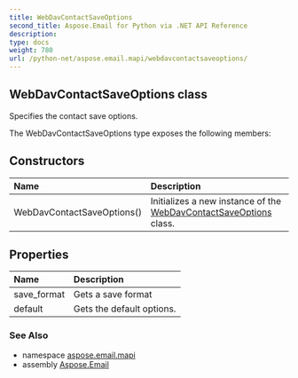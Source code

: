 ```yaml
---
title: WebDavContactSaveOptions
second_title: Aspose.Email for Python via .NET API Reference
description: 
type: docs
weight: 780
url: /python-net/aspose.email.mapi/webdavcontactsaveoptions/
---
```


## WebDavContactSaveOptions class

Specifies the contact save options.

The WebDavContactSaveOptions type exposes the following members:
## Constructors
| Name | Description |
| :- | :- |
|WebDavContactSaveOptions()|Initializes a new instance of the [WebDavContactSaveOptions](/email/python-net/aspose.email.mapi/webdavcontactsaveoptions/) class.|
## Properties
| Name | Description |
| :- | :- |
|save_format|Gets a save format|
|default|Gets the default options.|

### See Also

* namespace [aspose.email.mapi](/email/python-net/aspose.email.mapi/)
* assembly [Aspose.Email](/email/python-net/)

